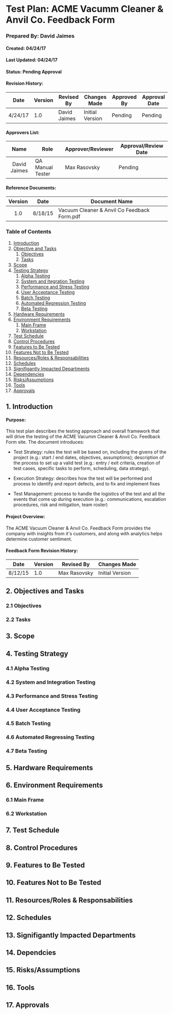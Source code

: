 # Test Plan: ACME Vacumm Cleaner & Anvil Co. Feedback Form

### Prepared By: David Jaimes
#### Created: 04/24/17
#### Last Updated: 04/24/17
#### Status: Pending Approval

#### Revision History:

|   Date  | Version | Revised By   | Changes Made    | Approved By | Approval Date|
|:-------:|---------|--------------|-----------------|-------------|--------------|
| 4/24/17 | 1.0     | David Jaimes | Initial Version | Pending     |  Pending     |

#### Approvers List:

|     Name     | Role             | Approver/Reviewer | Approval/Review Date |
|:------------:|------------------|-------------------|----------------------|
| David Jaimes | QA Manual Tester | Max Rasovsky      | Pending              |

#### Reference Documents:

| Version | Date    | Document Name                               |
|:-------:|---------|---------------------------------------------|
| 1.0     | 8/18/15 | Vacuum Cleaner & Anvil Co Feedback Form.pdf |


### Table of Contents
1. [Introduction](#introduction)
2. [Objective and Tasks](#objectiveAndTasks)
	1. [Objectives](#objectives)
	2. [Tasks](#tasks)
3. [Scope](#scope)
4. [Testing Strategy](#testingStrategy)
	1. [Alpha Testing](#alphaTesting)
	2. [System and Itegration Testing](#systemAndIntegrationTesting) 
	3. [Performance and Stress Testing](#performanceAndStressTesting)
	4. [User Acceptance Testing](#userAcceptanceTesting)
	5. [Batch Testing](#batchTesting)
	6. [Automated Regression Testing](#automatedRegressingTesting)
	7. [Beta Testing](#betaTesting)
5. [Hardware Requirements](#hardwareRequirements)
6. [Environment Requirements](#environmentRequirements)
	1. [Main Frame](#mainFrame)
	2. [Workstation](#workstation)
7. [Test Schedule](#testSchedule)
8. [Control Procedures](#controlProcedures)
9. [Features to Be Tested](#featuresToBeTested)
10. [Features Not to Be Tested](#featuresNotToBeTested)
11. [Resources/Roles & Responsabilities](#resourcesRoles&Responsability)
12. [Schedules](#schedules)
13. [Signifigantly Impacted Departments](#signigifantlyImpactedDepartments)
14. [Dependencies](#dependencies)
15. [Risks/Assumptions](#risksAssumptions)
16. [Tools](#tools)
17. [Approvals](#approvals)

## 1. Introduction <a name='introduction'></a>
#### Purpose: 
This test plan describes the testing approach and overall framework that will drive the testing of the
ACME Vacumm Cleaner & Anvil Co. Feedback Form site. The document introduces:

- Test Strategy: rules the test will be based on, including the givens of the project (e.g.: start / end
dates, objectives, assumptions); description of the process to set up a valid test (e.g.: entry / exit
criteria, creation of test cases, specific tasks to perform, scheduling, data strategy).

- Execution Strategy: describes how the test will be performed and process to identify and report
defects, and to fix and implement fixes

- Test Management: process to handle the logistics of the test and all the events that come up
during execution (e.g.: communications, escalation procedures, risk and mitigation, team roster)

#### Project Overview: 
The ACME Vacuum Cleaner & Anvil Co. Feedback Form provides the company with insights from it's customers, and along with analytics helps determine customer sentiment.

#### Feedback Form Revision History:

|   Date  | Version | Revised By   | Changes Made    |
|:-------:|---------|--------------|-----------------|
| 8/12/15 | 1.0     | Max Rasovsky | Initial Version |

## 2. Objectives and Tasks <a name="objectiveAndTasks"></a>
### 2.1 Objectives <a name="objectives"></a>
### 2.2 Tasks <a name="tasks"></a>
## 3. Scope <a name="scope"></a>
## 4. Testing Strategy <a name="testingStrategy"></a>
### 4.1 Alpha Testing <a name="alphaTesting"></a>
### 4.2 System and Integration Testing <a name="systemAndIntegrationTesting"></a>
### 4.3 Performance and Stress Testing <a name="performanceAndStressTesting"></a>
### 4.4 User Acceptance Testing <a name="userAccpetanceTesting"></a>
### 4.5 Batch Testing <a name="batchTesting"></a>
### 4.6 Automated Regressing Testing <a name="automatedRegressionTesting"></a>
### 4.7 Beta Testing <a name="betaTesting"></a>
## 5. Hardware Requirements <a name="hardwareRequirements"></a>
## 6. Environment Requirements <a name="environmentRequirements"></a>
### 6.1 Main Frame <a name="mainFrame"></a>
### 6.2 Workstation <a name="worstation"></a>
## 7. Test Schedule <a name="testSchedule"></a>
## 8. Control Procedures <a name="controlProcedures"></a>
## 9. Features to Be Tested <a name="featuresToBeTested"></a>
## 10. Features Not to Be Tested <a name="featuresNotToBeTested"></a>
## 11. Resources/Roles & Responsabilities <a name="resourcesRoles&Responsabilities"></a> 
## 12. Schedules <a name="schedules"></a>
## 13. Signifigantly Impacted Departments <a name="signifigantlyImpactedDepartments"></a>
## 14. Dependcies <a name="dependencies"></a>
## 15. Risks/Assumptions <a name="risksAssumptions"></a>
## 16. Tools <a name="tools"></a>
## 17. Approvals <a name="approvals"></a>
